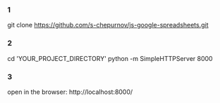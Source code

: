 ### 1
git clone https://github.com/s-chepurnov/js-google-spreadsheets.git

### 2
cd 'YOUR_PROJECT_DIRECTORY'
python -m SimpleHTTPServer 8000

### 3
open in the browser:
http://localhost:8000/
